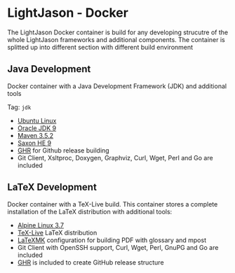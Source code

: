 # LightJason - Docker

The LightJason Docker container is build for any developing strucutre of the whole LightJason frameworks and additional components. The container is splitted up into different section with different build environment

## Java Development

Docker container with a Java Development Framework (JDK) and additional tools

Tag: ```jdk```

* [Ubuntu Linux](https://wiki.ubuntuusers.de/Bionic_Beaver/)
* [Oracle JDK 9](http://www.oracle.com/technetwork/java/javase/downloads/jdk9-downloads-3848520.html)
* [Maven 3.5.2](https://maven.apache.org/)
* [Saxon HE 9](http://saxon.sourceforge.net/)
* [GHR](http://deeeet.com/ghr/) for Github release building
* Git Client, Xsltproc, Doxygen, Graphviz, Curl, Wget, Perl and Go are included

## LaTeX Development

Docker container with a TeX-Live build. This container stores a complete installation of the LaTeX distribution with additional tools:

* [Alpine Linux 3.7](https://alpinelinux.org/)
* [TeX-Live](https://www.tug.org/texlive/) LaTeX distribution
* [LaTeXMK](https://ctan.org/pkg/latexmk) configuration for building PDF with glossary and mpost
* Git Client with OpenSSH support, Curl, Wget, Perl, GnuPG and Go are included
* [GHR](http://deeeet.com/ghr/) is included to create GitHub release structure


